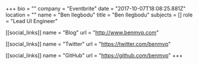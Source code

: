 +++
bio = ""
company = "Eventbrite"
date = "2017-10-07T18:08:25.881Z"
location = ""
name = "Ben Ilegbodu"
title = "Ben Ilegbodu"
subjects = []
role = "Lead UI Engineer"

[[social_links]]
  name = "Blog"
  url = "http://www.benmvp.com"

[[social_links]]
  name = "Twitter"
  url = "https://twitter.com/benmvp"

[[social_links]]
  name = "GitHub"
  url = "https://github.com/benmvp"
+++
